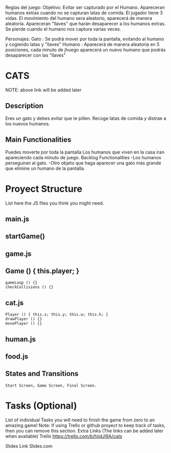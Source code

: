 Reglas del juego:
Objetivo: Evitar ser capturado por el Humano.
Apareceran humanos extras cuando no se capturan latas de comida.
El jugador tiene 3 vidas.
El movimiento del humano sera aleatorio, aparecerá de manera aleatoria.
Apareceran "llaves" que harán desaparecer a los humanos extras.
Se pierde cuando el humano nos captura varias veces.

Personajes: 
Gato : Se podrá mover por toda la pantalla, evitando al humano y cogiendo latas y "llaves"
Humano : Aparecerá de manera aleatoria en 5 posiciones, cada minuto de jhuego aparecerá un nuevo humano que podrás desaparecer con las "llaves"

# CATS

NOTE: above link will be added later

## Description
Eres un gato y debes evitar que te pillen. Recoge latas de comida y distrae a los nuevos humanos.

## Main Functionalities
Puedes moverte por toda la pantalla
Los humanos que viven en la casa iran apareciendo cada minuto de juego.
Backlog Functionalities
    -Los humanos perseguiran al gato.
    -Otro objeto que haga aparecer una gato más grande que elimine un humano de la pantalla.

# Proyect Structure
List here the JS files you think you might need.

## main.js
## startGame()
## game.js
## Game () { this.player; }
    gameLoop () {}
    checkCollisions () {}
## cat.js
    Player () { this.x; this.y; this.w; this.h; }
    drawPlayer () {}
    movePlayer () {}
## human.js
## food.js
## States and Transitions
    Start Screen, Game Screen, Final Screen.
# Tasks (Optional)
List of individual Tasks you will need to finish the game from zero to an amazing game!
Note: If using Trello or github proyect to keep track of tasks, then you can remove this section.
Extra Links (The links can be added later when available)
Trello
    https://trello.com/b/hijdJl9A/cats

Slides
Link Slides.com